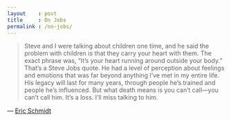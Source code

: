 ```yaml
---
layout    : post
title     : On Jobs
permalink : /on-jobs/
---
```


> Steve and I were talking about children one time, and he said the problem with
> children is that they carry your heart with them. The exact phrase was, “It’s
> your heart running around outside your body.” That’s a Steve Jobs quote. He
> had a level of perception about feelings and emotions that was far beyond
> anything I’ve met in my entire life. His legacy will last for many years,
> through people he’s trained and people he’s influenced. But what death means
> is you can’t call—you can’t call him. It’s a loss. I’ll miss talking to him.

&mdash; [Eric Schmidt](http://www.businessweek.com/magazine/eric-schmidt-on-steve-jobs-10062011.html)
